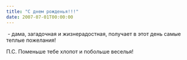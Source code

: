 ```yaml
---
title: "С днем рожденья!!!"
date: 2007-07-01T00:00:00
---
```


<lj user="life_in_moment"> - дама, загадочная и жизнерадостная, получает в этот день самые теплые пожелания!

П.С. Поменьше тебе хлопот и побольше веселья!
